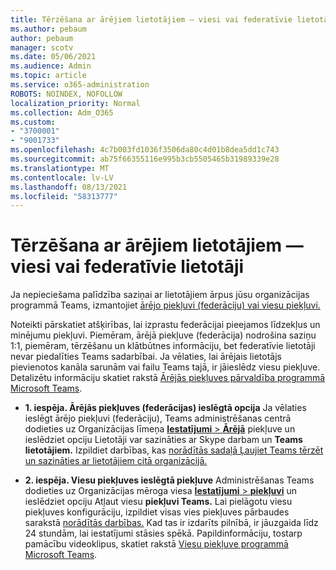 ```yaml
---
title: Tērzēšana ar ārējiem lietotājiem — viesi vai federatīvie lietotāji
ms.author: pebaum
author: pebaum
manager: scotv
ms.date: 05/06/2021
ms.audience: Admin
ms.topic: article
ms.service: o365-administration
ROBOTS: NOINDEX, NOFOLLOW
localization_priority: Normal
ms.collection: Adm_O365
ms.custom:
- "3700001"
- "9001733"
ms.openlocfilehash: 4c7b003fd1036f3506da80c4d01b8dea5dd1c743
ms.sourcegitcommit: ab75f66355116e995b3cb5505465b31989339e28
ms.translationtype: MT
ms.contentlocale: lv-LV
ms.lasthandoff: 08/13/2021
ms.locfileid: "58313777"
---
```

# <a name="chat-with-external-users---guests-or-federated-users"></a>Tērzēšana ar ārējiem lietotājiem — viesi vai federatīvie lietotāji

Ja nepieciešama palīdzība saziņai ar lietotājiem ārpus jūsu organizācijas programmā Teams, izmantojiet [ārējo piekļuvi (federāciju) vai viesu piekļuvi.](https://docs.microsoft.com/microsoftteams/manage-external-access#external-access-vs-guest-access)

Noteikti pārskatiet atšķirības, lai izprastu federācijai pieejamos līdzekļus un minējumu piekļuvi. Piemēram, ārējā piekļuve (federācija) nodrošina saziņu 1:1, piemēram, tērzēšanu un klātbūtnes informāciju, bet federatīvie lietotāji nevar piedalīties Teams sadarbībai. Ja vēlaties, lai ārējais lietotājs pievienotos kanāla sarunām vai failu Teams tajā, ir jāieslēdz viesu piekļuve. Detalizētu informāciju skatiet rakstā [Ārējās piekļuves pārvaldība programmā Microsoft Teams](https://docs.microsoft.com/microsoftteams/manage-external-access#external-access-vs-guest-access).

- **1. iespēja. Ārējās piekļuves (federācijas) ieslēgtā opcija** Ja vēlaties ieslēgt ārējo piekļuvi (federāciju), Teams administrēšanas centrā dodieties uz Organizācijas līmeņa [ **Iestatījumi**  >  **Ārējā**](https://admin.teams.microsoft.com/company-wide-settings/external-communications) piekļuve un ieslēdziet opciju Lietotāji var sazināties ar Skype darbam un **Teams lietotājiem.** Izpildiet darbības, kas [norādītās sadaļā Ļaujiet Teams tērzēt un sazināties ar lietotājiem citā organizācijā.](https://docs.microsoft.com/microsoftteams/manage-external-access#let-your-teams-users-chat-and-communicate-with-users-in-another-organization)

- **2. iespēja. Viesu piekļuves ieslēgtā piekļuve** Administrēšanas Teams dodieties uz Organizācijas mēroga viesa [ **Iestatījumi**  >  **piekļuvi**](https://admin.teams.microsoft.com/company-wide-settings/guest-configuration) un ieslēdziet opciju Atļaut viesu **piekļuvi Teams.** Lai pielāgotu viesu piekļuves konfigurāciju, izpildiet visas vies piekļuves pārbaudes sarakstā [norādītās darbības.](https://docs.microsoft.com/microsoftteams/guest-access-checklist) Kad tas ir izdarīts pilnībā, ir jāuzgaida līdz 24 stundām, lai iestatījumi stāsies spēkā. Papildinformāciju, tostarp pamācību videoklipus, skatiet rakstā [Viesu piekļuve programmā Microsoft Teams](https://docs.microsoft.com/microsoftteams/guest-access).